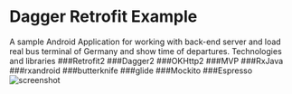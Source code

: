 # Dagger Retrofit Example
A sample Android Application for working with back-end server and load real bus terminal of Germany and show time of departures.
Technologies and libraries
###Retrofit2
###Dagger2
###OKHttp2
###MVP
###RxJava
###rxandroid
###butterknife
###glide
###Mockito
###Espresso
![screenshot](http://url/to/img.png)




